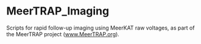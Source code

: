 # MeerTRAP_Imaging
Scripts for rapid follow-up imaging using MeerKAT raw voltages, as part of the MeerTRAP project (www.MeerTRAP.org).
